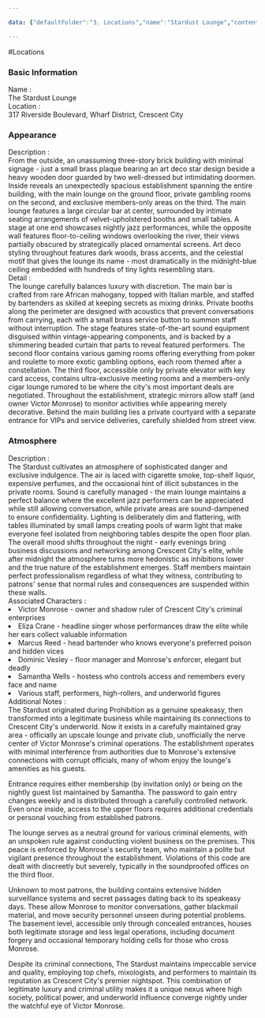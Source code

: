 ```yaml
---

data: {"defaultFolder":"3. Locations","name":"Stardust Lounge","contentType":"","template":{"BasicInformation":{"Name":{"value":"The Stardust Lounge","type":"text"},"location":{"value":"317 Riverside Boulevard, Wharf District, Crescent City","type":"text"}},"Appearance":{"Description":{"value":"From the outside, an unassuming three-story brick building with minimal signage - just a small brass plaque bearing an art deco star design beside a heavy wooden door guarded by two well-dressed but intimidating doormen. Inside reveals an unexpectedly spacious establishment spanning the entire building, with the main lounge on the ground floor, private gambling rooms on the second, and exclusive members-only areas on the third. The main lounge features a large circular bar at center, surrounded by intimate seating arrangements of velvet-upholstered booths and small tables. A stage at one end showcases nightly jazz performances, while the opposite wall features floor-to-ceiling windows overlooking the river, their views partially obscured by strategically placed ornamental screens. Art deco styling throughout features dark woods, brass accents, and the celestial motif that gives the lounge its name - most dramatically in the midnight-blue ceiling embedded with hundreds of tiny lights resembling stars.","type":"textarea"},"Detail":{"value":"The lounge carefully balances luxury with discretion. The main bar is crafted from rare African mahogany, topped with Italian marble, and staffed by bartenders as skilled at keeping secrets as mixing drinks. Private booths along the perimeter are designed with acoustics that prevent conversations from carrying, each with a small brass service button to summon staff without interruption. The stage features state-of-the-art sound equipment disguised within vintage-appearing components, and is backed by a shimmering beaded curtain that parts to reveal featured performers. The second floor contains various gaming rooms offering everything from poker and roulette to more exotic gambling options, each room themed after a constellation. The third floor, accessible only by private elevator with key card access, contains ultra-exclusive meeting rooms and a members-only cigar lounge rumored to be where the city's most important deals are negotiated. Throughout the establishment, strategic mirrors allow staff (and owner Victor Monrose) to monitor activities while appearing merely decorative. Behind the main building lies a private courtyard with a separate entrance for VIPs and service deliveries, carefully shielded from street view.","type":"textarea"}},"Atmosphere":{"Description":{"value":"The Stardust cultivates an atmosphere of sophisticated danger and exclusive indulgence. The air is laced with cigarette smoke, top-shelf liquor, expensive perfumes, and the occasional hint of illicit substances in the private rooms. Sound is carefully managed - the main lounge maintains a perfect balance where the excellent jazz performers can be appreciated while still allowing conversation, while private areas are sound-dampened to ensure confidentiality. Lighting is deliberately dim and flattering, with tables illuminated by small lamps creating pools of warm light that make everyone feel isolated from neighboring tables despite the open floor plan. The overall mood shifts throughout the night - early evenings bring business discussions and networking among Crescent City's elite, while after midnight the atmosphere turns more hedonistic as inhibitions lower and the true nature of the establishment emerges. Staff members maintain perfect professionalism regardless of what they witness, contributing to patrons' sense that normal rules and consequences are suspended within these walls.","type":"textarea"}},"AssociatedCharacters":{"value":["Victor Monrose - owner and shadow ruler of Crescent City's criminal enterprises","Eliza Crane - headline singer whose performances draw the elite while her ears collect valuable information","Marcus Reed - head bartender who knows everyone's preferred poison and hidden vices","Dominic Vesley - floor manager and Monrose's enforcer, elegant but deadly","Samantha Wells - hostess who controls access and remembers every face and name","Various staff, performers, high-rollers, and underworld figures"],"type":"array:text"},"AdditionalNotes":{"value":"The Stardust originated during Prohibition as a genuine speakeasy, then transformed into a legitimate business while maintaining its connections to Crescent City's underworld. Now it exists in a carefully maintained gray area - officially an upscale lounge and private club, unofficially the nerve center of Victor Monrose's criminal operations. The establishment operates with minimal interference from authorities due to Monrose's extensive connections with corrupt officials, many of whom enjoy the lounge's amenities as his guests.\n\nEntrance requires either membership (by invitation only) or being on the nightly guest list maintained by Samantha. The password to gain entry changes weekly and is distributed through a carefully controlled network. Even once inside, access to the upper floors requires additional credentials or personal vouching from established patrons.\n\nThe lounge serves as a neutral ground for various criminal elements, with an unspoken rule against conducting violent business on the premises. This peace is enforced by Monrose's security team, who maintain a polite but vigilant presence throughout the establishment. Violations of this code are dealt with discreetly but severely, typically in the soundproofed offices on the third floor.\n\nUnknown to most patrons, the building contains extensive hidden surveillance systems and secret passages dating back to its speakeasy days. These allow Monrose to monitor conversations, gather blackmail material, and move security personnel unseen during potential problems. The basement level, accessible only through concealed entrances, houses both legitimate storage and less legal operations, including document forgery and occasional temporary holding cells for those who cross Monrose.\n\nDespite its criminal connections, The Stardust maintains impeccable service and quality, employing top chefs, mixologists, and performers to maintain its reputation as Crescent City's premier nightspot. This combination of legitimate luxury and criminal utility makes it a unique nexus where high society, political power, and underworld influence converge nightly under the watchful eye of Victor Monrose.","type":"textarea"}}}

---
```


#Locations

<div class="section level-3"><h3 class="section-header">Basic Information</h3><div class="section-content"><div class="content-container"><div class="field-container field-type-text"><div class="field-label">Name : </div><div class="field-value text-value">The Stardust Lounge</div></div><div class="field-container field-type-text"><div class="field-label">Location : </div><div class="field-value text-value">317 Riverside Boulevard, Wharf District, Crescent City</div></div></div></div></div><div class="section-separator"></div><div class="section level-3"><h3 class="section-header">Appearance</h3><div class="section-content"><div class="content-container"><div class="field-container field-type-textarea"><div class="field-label">Description : </div><div class="field-value"><div class="content-creation-textarea">From the outside, an unassuming three-story brick building with minimal signage - just a small brass plaque bearing an art deco star design beside a heavy wooden door guarded by two well-dressed but intimidating doormen. Inside reveals an unexpectedly spacious establishment spanning the entire building, with the main lounge on the ground floor, private gambling rooms on the second, and exclusive members-only areas on the third. The main lounge features a large circular bar at center, surrounded by intimate seating arrangements of velvet-upholstered booths and small tables. A stage at one end showcases nightly jazz performances, while the opposite wall features floor-to-ceiling windows overlooking the river, their views partially obscured by strategically placed ornamental screens. Art deco styling throughout features dark woods, brass accents, and the celestial motif that gives the lounge its name - most dramatically in the midnight-blue ceiling embedded with hundreds of tiny lights resembling stars.</div></div></div><div class="field-container field-type-textarea"><div class="field-label">Detail : </div><div class="field-value"><div class="content-creation-textarea">The lounge carefully balances luxury with discretion. The main bar is crafted from rare African mahogany, topped with Italian marble, and staffed by bartenders as skilled at keeping secrets as mixing drinks. Private booths along the perimeter are designed with acoustics that prevent conversations from carrying, each with a small brass service button to summon staff without interruption. The stage features state-of-the-art sound equipment disguised within vintage-appearing components, and is backed by a shimmering beaded curtain that parts to reveal featured performers. The second floor contains various gaming rooms offering everything from poker and roulette to more exotic gambling options, each room themed after a constellation. The third floor, accessible only by private elevator with key card access, contains ultra-exclusive meeting rooms and a members-only cigar lounge rumored to be where the city's most important deals are negotiated. Throughout the establishment, strategic mirrors allow staff (and owner Victor Monrose) to monitor activities while appearing merely decorative. Behind the main building lies a private courtyard with a separate entrance for VIPs and service deliveries, carefully shielded from street view.</div></div></div></div></div></div><div class="section-separator"></div><div class="section level-3"><h3 class="section-header">Atmosphere</h3><div class="section-content"><div class="content-container"><div class="field-container field-type-textarea"><div class="field-label">Description : </div><div class="field-value"><div class="content-creation-textarea">The Stardust cultivates an atmosphere of sophisticated danger and exclusive indulgence. The air is laced with cigarette smoke, top-shelf liquor, expensive perfumes, and the occasional hint of illicit substances in the private rooms. Sound is carefully managed - the main lounge maintains a perfect balance where the excellent jazz performers can be appreciated while still allowing conversation, while private areas are sound-dampened to ensure confidentiality. Lighting is deliberately dim and flattering, with tables illuminated by small lamps creating pools of warm light that make everyone feel isolated from neighboring tables despite the open floor plan. The overall mood shifts throughout the night - early evenings bring business discussions and networking among Crescent City's elite, while after midnight the atmosphere turns more hedonistic as inhibitions lower and the true nature of the establishment emerges. Staff members maintain perfect professionalism regardless of what they witness, contributing to patrons' sense that normal rules and consequences are suspended within these walls.</div></div></div></div></div></div><div class="section-separator"></div><div class="field-container field-type-array:text"><div class="field-label">Associated Characters : </div><nav class="field-value array-container"><li class="array-item text-item">Victor Monrose - owner and shadow ruler of Crescent City's criminal enterprises</li><li class="array-item text-item">Eliza Crane - headline singer whose performances draw the elite while her ears collect valuable information</li><li class="array-item text-item">Marcus Reed - head bartender who knows everyone's preferred poison and hidden vices</li><li class="array-item text-item">Dominic Vesley - floor manager and Monrose's enforcer, elegant but deadly</li><li class="array-item text-item">Samantha Wells - hostess who controls access and remembers every face and name</li><li class="array-item text-item">Various staff, performers, high-rollers, and underworld figures</li></nav></div><div class="field-container field-type-textarea"><div class="field-label">Additional Notes : </div><div class="field-value"><div class="content-creation-textarea">The Stardust originated during Prohibition as a genuine speakeasy, then transformed into a legitimate business while maintaining its connections to Crescent City's underworld. Now it exists in a carefully maintained gray area - officially an upscale lounge and private club, unofficially the nerve center of Victor Monrose's criminal operations. The establishment operates with minimal interference from authorities due to Monrose's extensive connections with corrupt officials, many of whom enjoy the lounge's amenities as his guests.

Entrance requires either membership (by invitation only) or being on the nightly guest list maintained by Samantha. The password to gain entry changes weekly and is distributed through a carefully controlled network. Even once inside, access to the upper floors requires additional credentials or personal vouching from established patrons.

The lounge serves as a neutral ground for various criminal elements, with an unspoken rule against conducting violent business on the premises. This peace is enforced by Monrose's security team, who maintain a polite but vigilant presence throughout the establishment. Violations of this code are dealt with discreetly but severely, typically in the soundproofed offices on the third floor.

Unknown to most patrons, the building contains extensive hidden surveillance systems and secret passages dating back to its speakeasy days. These allow Monrose to monitor conversations, gather blackmail material, and move security personnel unseen during potential problems. The basement level, accessible only through concealed entrances, houses both legitimate storage and less legal operations, including document forgery and occasional temporary holding cells for those who cross Monrose.

Despite its criminal connections, The Stardust maintains impeccable service and quality, employing top chefs, mixologists, and performers to maintain its reputation as Crescent City's premier nightspot. This combination of legitimate luxury and criminal utility makes it a unique nexus where high society, political power, and underworld influence converge nightly under the watchful eye of Victor Monrose.</div></div></div>